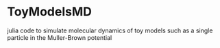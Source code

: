 # ToyModelsMD
julia code to simulate molecular dynamics of toy models such as a single particle in the Muller-Brown potential
